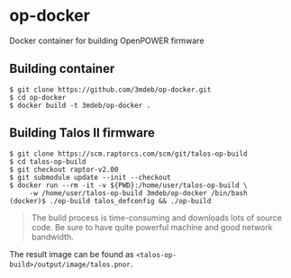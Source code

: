 # op-docker

Docker container for building  OpenPOWER firmware

## Building container

```
$ git clone https://github.com/3mdeb/op-docker.git
$ cd op-docker
$ docker build -t 3mdeb/op-docker .
```

## Building Talos II firmware

```
$ git clone https://scm.raptorcs.com/scm/git/talos-op-build
$ cd talos-op-build
$ git checkout raptor-v2.00
$ git submodule update --init --checkout
$ docker run --rm -it -v ${PWD}:/home/user/talos-op-build \
     -w /home/user/talos-op-build 3mdeb/op-docker /bin/bash
(docker)$ ./op-build talos_defconfig && ./op-build
```

> The build process is time-consuming and downloads lots of source code. Be
> sure to have quite powerful machine and good network bandwidth.

The result image can be found as `<talos-op-build>/output/image/talos.pnor`.
